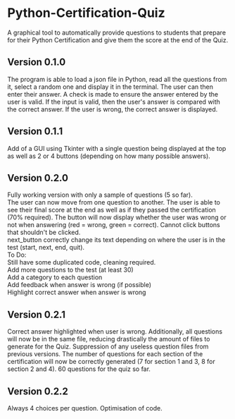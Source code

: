 # Python-Certification-Quiz
A graphical tool to automatically provide questions to students that prepare for their Python Certification and 
give them the score at the end of the Quiz.

## Version 0.1.0
The program is able to load a json file in Python, read all the questions from it, select a random one and display
it in the terminal. The user can then enter their answer. A check is made to ensure the answer entered by the user is 
valid. If the input is valid, then the user's answer is compared with the correct answer. If the user is wrong, the
correct answer is displayed.

## Version 0.1.1
Add of a GUI using Tkinter with a single question being displayed at the top as well as 2 or 4 buttons 
(depending on how many possible answers).

## Version 0.2.0
Fully working version with only a sample of questions (5 so far).  
The user can now move from one question to another. The user is able to see their final score at the end as well as 
if they passed the certification (70% required). The button will now display whether the user was wrong or not when
answering (red = wrong, green = correct). Cannot click buttons that shouldn't be clicked.  
next_button correctly change its text depending on where the user is in the test (start, next, end, quit).  
To Do:  
Still have some duplicated code, cleaning required.  
Add more questions to the test (at least 30)  
Add a category to each question  
Add feedback when answer is wrong (if possible)  
Highlight correct answer when answer is wrong 

## Version 0.2.1
Correct answer highlighted when user is wrong. Additionally, all questions will now be in the same file, reducing
drastically the amount of files to generate for the Quiz. Suppression of any useless question files from previous
versions.  The number of questions for each section of the certification will now be correctly generated 
(7 for section 1 and 3, 8 for section 2 and 4). 60 questions for the quiz so far.

## Version 0.2.2
Always 4 choices per question. Optimisation of code.
